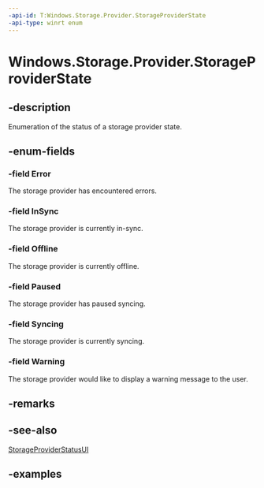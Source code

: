 ```yaml
---
-api-id: T:Windows.Storage.Provider.StorageProviderState
-api-type: winrt enum
---
```


# Windows.Storage.Provider.StorageProviderState

<!--
public enum StorageProviderState
-->

## -description

Enumeration of the status of a storage provider state.

## -enum-fields

### -field Error

The storage provider has encountered errors.

### -field InSync

The storage provider is currently in-sync.

### -field Offline

The storage provider is currently offline.

### -field Paused

The storage provider has paused syncing.

### -field Syncing

The storage provider is currently syncing.

### -field Warning

The storage provider would like to display a warning message to the user.

## -remarks

## -see-also

[StorageProviderStatusUI](storageproviderstatusui.md)

## -examples
